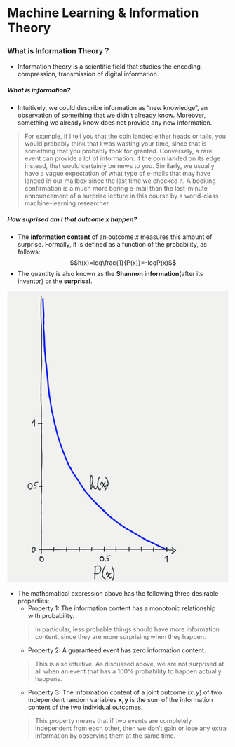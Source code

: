 # Machine Learning & Information Theory

### What is Information Theory？
- Information theory is a scientific field that studies the encoding, compression, transmission of digital information.

##### What is information?
- Intuitively, we could describe information as “new knowledge”, an observation of something that we didn’t already know. Moreover, something we already know does not provide any new information.
>  For example, if I tell you that the coin landed either heads or tails, you would probably think that I was wasting your time, since that is something that you probably took for granted. Conversely, a rare event can provide a lot of information: if the coin landed on its edge instead, that would certainly be news to you. 
> Similarly, we usually have a vague expectation of what type of e-mails that may have landed in our mailbox since the last time we checked it. A booking confirmation is a much more boring e-mail than the last-minute announcement of a surprise lecture in this course by a world-class machine-learning researcher.

##### How suprised am I that outcome x happen?
- The **information content** of an outcome $x$ measures this amount of surprise. Formally, it is defined as a function of the probability, as follows:
$$h(x)=log\frac{1}{P(x)}=-logP(x)$$
- The quantity is also known as the **Shannon information**(after its inventor) or the **surprisal**. 

![](Pictures/InformationTheory01.png)

- The mathematical expression above has the following three desirable properties:
    - Property 1: The information content has a monotonic relationship with probability.
    > In particular, less probable things should have more information content, since they are more surprising when they happen.
    - Property 2: A guaranteed event has zero information content.
    > This is also intuitive. As discussed above, we are not surprised at all when an event that has a 100% probability to happen actually happens.
    - Property 3: The information content of a joint outcome $(x,y)$ of two independent random variables $\pmb x, \pmb y$ is the sum of the information content of the two individual outcomes. 
    > This property means that if two events are completely independent from each other, then we don’t gain or lose any extra information by observing them at the same time.